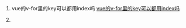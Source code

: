 1. vue的v-for里的key可以都用index吗
   [vue的v-for里的key可以都用index吗](https://segmentfault.com/q/1010000012538191)
   
2. 